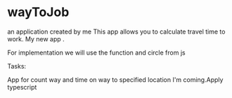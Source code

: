 # wayToJob
 an application created by me
This app allows you to calculate travel time to work. 
My new app .

For implementation we will use the function and circle from js

Tasks:

App for count way and time on way to specified location
I'm coming.Apply typescript
